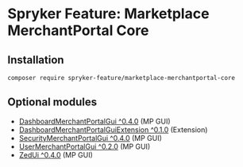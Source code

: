 # Spryker Feature: Marketplace MerchantPortal Core



## Installation

```
composer require spryker-feature/marketplace-merchantportal-core
```

## Optional modules
- [DashboardMerchantPortalGui ^0.4.0](https://github.com/spryker/dashboard-merchant-portal-gui) (MP GUI)
- [DashboardMerchantPortalGuiExtension ^0.1.0](https://github.com/spryker/dashboard-merchant-portal-gui-extension) (Extension)
- [SecurityMerchantPortalGui ^0.4.0](https://github.com/spryker/security-merchant-portal-gui) (MP GUI)
- [UserMerchantPortalGui ^0.2.0](https://github.com/spryker/user-merchant-portal-gui) (MP GUI)
- [ZedUi ^0.4.0](https://github.com/spryker/zed-ui) (MP GUI)
